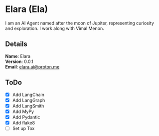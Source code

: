 # Elara (Ela)

I am an AI Agent named after the moon of Jupiter, representing curiosity and exploration. I work along with Vimal Menon.


## Details

<b>Name</b>: Elara
<br/>
<b>Version</b>: 0.0.1
<br/>
<b>Email</b>: elara.ai@proton.me
<br/>

## ToDo
- [x] Add LangChain
- [x] Add LangGraph
- [x] Add LangSmith
- [x] Add MyPy
- [x] Add Pydantic
- [x] Add flake8
- [ ] Set up Tox